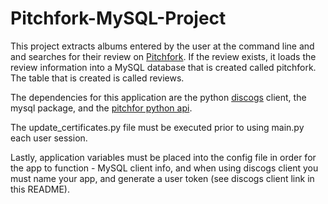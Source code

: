 # Pitchfork-MySQL-Project

This project extracts albums entered by the user at the command line and 
and searches for their review on [Pitchfork](Pitchfork.com). If the
review exists, it loads the review information into a MySQL database that is
created called pitchfork. The table that is created is called reviews.

The dependencies for this application are the python 
[discogs](https://github.com/joalla/discogs_client) client, the mysql package, 
and the [pitchfor python api](https://pypi.org/project/pitchfork/). 

The update\_certificates.py file must be executed prior to using main.py
each user session.

Lastly, application variables must be placed into the config file in order for
the app to function - MySQL client info, and when using discogs client you must
name your app, and generate a user token (see discogs client link in this README).
